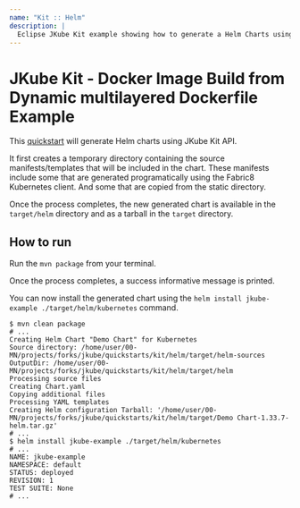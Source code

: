 ```yaml
---
name: "Kit :: Helm"
description: |
  Eclipse JKube Kit example showing how to generate a Helm Charts using Eclipse JKube in standalone mode.
---
```

# JKube Kit - Docker Image Build  from Dynamic multilayered Dockerfile Example

This [quickstart](../../../quickstarts) will generate Helm charts using JKube Kit API.

It first creates a temporary directory containing the source manifests/templates that will be included in the chart.
These manifests include some that are generated programatically using the Fabric8 Kubernetes client. And some that are
copied from the static directory.

Once the process completes, the new generated chart is available in the `target/helm` directory and as a tarball in the
`target` directory.

## How to run

Run the `mvn package` from your terminal.

Once the process completes, a success informative message is printed.

You can now install the generated chart using the `helm install jkube-example ./target/helm/kubernetes` command.


```shell script
$ mvn clean package
# ...
Creating Helm Chart "Demo Chart" for Kubernetes
Source directory: /home/user/00-MN/projects/forks/jkube/quickstarts/kit/helm/target/helm-sources
OutputDir: /home/user/00-MN/projects/forks/jkube/quickstarts/kit/helm/target/helm
Processing source files
Creating Chart.yaml
Copying additional files
Processing YAML templates
Creating Helm configuration Tarball: '/home/user/00-MN/projects/forks/jkube/quickstarts/kit/helm/target/Demo Chart-1.33.7-helm.tar.gz'
# ...
$ helm install jkube-example ./target/helm/kubernetes
# ...
NAME: jkube-example
NAMESPACE: default
STATUS: deployed
REVISION: 1
TEST SUITE: None
# ...
```
